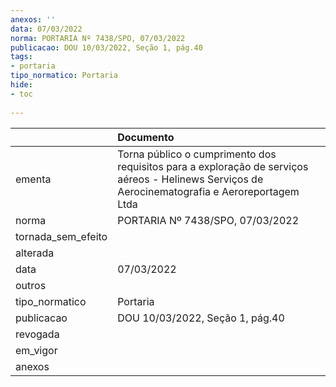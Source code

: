 ```yaml
---
anexos: ''
data: 07/03/2022
norma: PORTARIA Nº 7438/SPO, 07/03/2022
publicacao: DOU 10/03/2022, Seção 1, pág.40
tags:
- portaria
tipo_normatico: Portaria
hide: 
- toc 
 
---
```


|                    | Documento                                                                                                                                       |
|:-------------------|:------------------------------------------------------------------------------------------------------------------------------------------------|
| ementa             | Torna público o cumprimento dos requisitos para a exploração de serviços aéreos - Helinews Serviços de Aerocinematografia e Aeroreportagem Ltda |
| norma              | PORTARIA Nº 7438/SPO, 07/03/2022                                                                                                                |
| tornada_sem_efeito |                                                                                                                                                 |
| alterada           |                                                                                                                                                 |
| data               | 07/03/2022                                                                                                                                      |
| outros             |                                                                                                                                                 |
| tipo_normatico     | Portaria                                                                                                                                        |
| publicacao         | DOU 10/03/2022, Seção 1, pág.40                                                                                                                 |
| revogada           |                                                                                                                                                 |
| em_vigor           |                                                                                                                                                 |
| anexos             |                                                                                                                                                 |